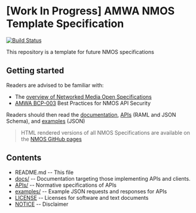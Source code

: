 # \[Work In Progress\] AMWA NMOS Template Specification 

[![Build Status](https://travis-ci.com/AMWA-TV/nmos-template.svg?branch=v1.0-dev)](https://travis-ci.com/AMWA-TV/nmos-template)

This repository is a template for future NMOS specifications

## Getting started

Readers are advised to be familiar with:

- The [overview of Networked Media Open Specifications](https://amwa-tv.github.io/nmos)
- [AMWA BCP-003](https://amwa-tv.github.io/nmos-api-security) Best Practices for NMOS API Security

Readers should then read the [documentation](docs/), [APIs](APIs/) (RAML and JSON Schema), and [examples](examples/) (JSON) 

> HTML rendered versions of all NMOS Specifications are available on the [NMOS GitHub pages](https://amwa-tv.github.io/nmos)

## Contents

- README.md -- This file
- [docs/](docs/) -- Documentation targeting those implementing APIs and clients.
- [APIs/](APIs/) -- Normative specifications of APIs
- [examples/](examples/) -- Example JSON requests and responses for APIs
- [LICENSE](LICENSE) -- Licenses for software and text documents
- [NOTICE](NOTICE) -- Disclaimer
